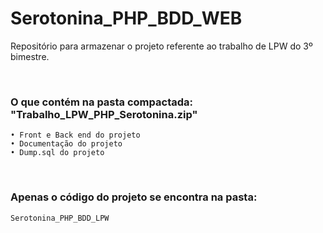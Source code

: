 # Serotonina_PHP_BDD_WEB
Repositório para armazenar o projeto referente ao trabalho de LPW do 3º bimestre.

<br>

### O que contém na pasta compactada: "Trabalho_LPW_PHP_Serotonina.zip"
    
    • Front e Back end do projeto
    • Documentação do projeto
    • Dump.sql do projeto
    
<br>

### Apenas o código do projeto se encontra na pasta: 
    Serotonina_PHP_BDD_LPW
